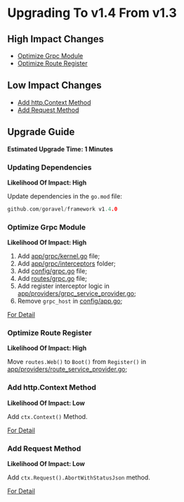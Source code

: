 # Upgrading To v1.4 From v1.3

## High Impact Changes

- [Optimize Grpc Module](#optimize-grpc-module)
- [Optimize Route Register](#optimize-route-register)

## Low Impact Changes

- [Add http.Context Method](#add-http-context-method)
- [Add Request Method](#add-request-method)

## Upgrade Guide

**Estimated Upgrade Time: 1 Minutes**

### Updating Dependencies

**Likelihood Of Impact: High**

Update dependencies in the `go.mod` file:

```go
github.com/goravel/framework v1.4.0
```

### Optimize Grpc Module

**Likelihood Of Impact: High**

1. Add [app/grpc/kernel.go](https://github.com/goravel/goravel/blob/v1.4.0/app/grpc/kernel.go) file;
2. Add [app/grpc/interceptors](https://github.com/goravel/goravel/tree/v1.4.0/app/grpc/interceptors) folder;
3. Add [config/grpc.go](https://github.com/goravel/goravel/blob/v1.4.0/config/grpc.go) file;
4. Add [routes/grpc.go](https://github.com/goravel/goravel/blob/v1.4.0/routes/grpc.go) file;
5. Add register interceptor logic
   in [app/providers/grpc_service_provider.go](https://github.com/goravel/goravel/blob/v1.4.0/app/providers/grpc_service_provider.go);
6. Remove `grpc_host` in [config/app.go](https://github.com/goravel/goravel/blob/v1.4.0/config/app.go);

[For Detail](../basic/grpc)

### Optimize Route Register

**Likelihood Of Impact: High**

Move `routes.Web()` to `Boot()` from `Register()`
in [app/providers/route_service_provider.go](https://github.com/goravel/goravel/blob/v1.4.0/app/providers/route_service_provider.go);

### Add http.Context Method

**Likelihood Of Impact: Low**

Add `ctx.Context()` Method.

[For Detail](../basic/requests#get-context)

### Add Request Method

**Likelihood Of Impact: Low**

Add `ctx.Request().AbortWithStatusJson` method.

[For Detail](../basic/requests#abort-request)
